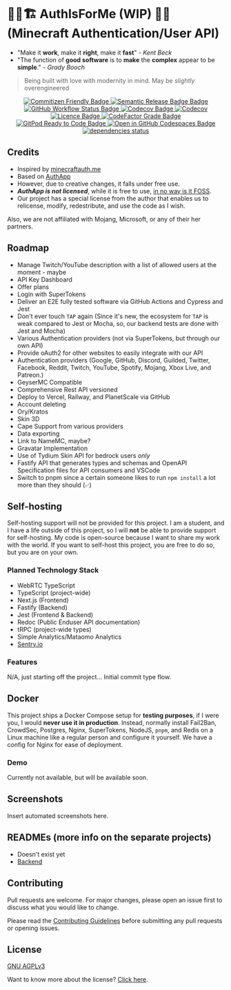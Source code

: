# 👷‍♂️🏗️ AuthIsForMe (WIP) 🚧👷 (Minecraft Authentication/User API)

- "Make it **work**, make it **right**, make it **fast**" - _Kent Beck_
- "The function of **good software** is to **make** the **complex** appear to be **simple**." - _Grady Booch_

> Being built with love with modernity in mind. May be _slightly_ overengineered

<p align="center">
  </a>
  <a aria-label="Commitizen" href="https://commitizen.github.io/cz-cli/">
    <img alt="Commitizen Friendly Badge" src="https://img.shields.io/badge/commitizen-friendly-brightgreen.svg?style=for-the-badge">
  </a>
  <a aria-label="Semantic Release" href="https://github.com/semantic-release/semantic-release">
    <img alt="Semantic Release Badge Badge" src="https://img.shields.io/badge/%20%20%F0%9F%93%A6%F0%9F%9A%80-semantic--release-e10079.svg?style=for-the-badge">
    <a aria-label="Build Status" href="https://github.com/BrycensRanch/AuthIsForMe/actions/workflows/publish.yml">
      <img alt="GitHub Workflow Status Badge" src="https://img.shields.io/github/actions/workflow/status/BrycensRanch/AuthIsForMe/publish.yml?label=BUILD&logo=github&style=for-the-badge">
    </a>
    <a aria-label="Frontend Code Coverage" href="https://github.com/BrycensRanch/AuthIsForMe/actions?query=workflow%3ci-frontend.yml">
      <img alt="Codecov Badge" src="https://img.shields.io/codecov/c/github/BrycensRanch/AuthIsForMe?flag=unittests-frontend&label=FRONTEND%20COVERAGE&logo=codecov&style=for-the-badge">
    </a>
    <a aria-label="Backend Code Coverage" href="https://codecov.io/gh/BrycensRanch/AuthIsForMe">
    <img alt="Codecov" src="https://img.shields.io/codecov/c/github/BrycensRanch/AuthIsForMe?flag=unittests-backend&label=BACKEND%20CODE%20COVERAGE&style=for-the-badge">
    </a>
    <a aria-label="Licence" href="https://github.com/BrycensRanch/AuthIsForMe/blob/master/LICENSE">
      <img alt="Licence Badge" src="https://img.shields.io/github/license/BrycensRanch/AuthIsForMe?style=for-the-badge&labelColor=000000" />
    </a>
    <a aria-label="CodeFactor Grade" href="https://www.codefactor.io/repository/github/BrycensRanch/AuthIsForMe">
      <img alt="CodeFactor Grade Badge" src="https://img.shields.io/codefactor/grade/github/BrycensRanch/AuthIsForMe?style=for-the-badge" />
    </a>
    <a aria-label="GitPod Ready to Code" href="https://gitpod.io/from-referrer/">
      <img alt="GitPod Ready to Code Badge" src="https://img.shields.io/badge/Gitpod-Ready--to--Code-blue?logo=gitpod&style=for-the-badge" />
    </a>
    <a aria-label="Open in GitHub Codespaces" href="https://github.com/codespaces/new?hide_repo_select=true&ref=main&repo=604445666&machine=basicLinux32gb&devcontainer_path=.devcontainer%2Fdevcontainer.json&location=EastUs">
    <img alt="Open in GitHub Codespaces Badge"
      src="https://github.com/codespaces/badge.svg"
      />
    </a>
          <a href="https://depfu.com/github/BrycensRanch/AuthIsForMe">
       <img src="https://img.shields.io/depfu/dependencies/github/BrycensRanch/AuthIsForMe?style=for-the-badge" alt="dependencies status" />
    </a>
</p>

## Credits

- Inspired by [minecraftauth.me](https://minecraftauth.me?ref=brycensranchgithubreadme)
- Based on [AuthApp](https://github.com/Romvnly-Gaming/AuthApp)
- However, due to creative changes, it falls under free use.
- ***AuthApp is not licensed***, while it is free to use, [in no way is it FOSS](https://choosealicense.com/no-permission/).
- Our project has a special license from the author that enables us to relicense, modify, redestribute, and use the code as I wish.

Also, we are not affiliated with Mojang, Microsoft, or any of their her partners.
  
## Roadmap

- Manage Twitch/YouTube description with a list of allowed users at the moment - maybe
- API Key Dashboard
- Offer plans
- Login with SuperTokens
- Deliver an E2E fully tested software via GitHub Actions and Cypress and Jest
- Don't ever touch `TAP` again (Since it's new, the ecosystem for `TAP` is weak compared to Jest or Mocha, so, our backend tests are done with Jest and Mocha)
- Various Authentication providers (not via SuperTokens, but through our own API)
- Provide oAuth2 for other websites to easily integrate with our API
- Authentication providers (Google, GitHub, Discord, Guilded, Twitter, Facebook, Reddit, Twitch, YouTube, Spotify, Mojang, Xbox Live, and Patreon.)
- GeyserMC Compatible
- Comprehensive Rest API versioned
- Deploy to Vercel, Railway, and PlanetScale via GitHub
- Account deleting
- Ory/Kratos
- Skin 3D
- Cape Support from various providers
- Data exporting
- Link to NameMC, maybe?
- Gravatar Implementation
- Use of Tydium Skin API for bedrock users _only_
- Fastify API that generates types and schemas and OpenAPI Specification files for API consumers and VSCode
- Switch to pnpm since a certain someone likes to run `npm install` a lot more than they should (`✅`)

## Self-hosting

Self-hosting support will not be provided for this project.
I am a student, and I have a life outside of this project, so I will **not** be able to provide support for self-hosting.
My code is open-source because I want to share my work with the world.
If you want to self-host this project, you are free to do so, but you are on your own.

### Planned Technology Stack

- WebRTC TypeScript
- TypeScript (project-wide)
- Next.js (Frontend)
- Fastify (Backend)
- Jest (Frontend & Backend)
- Redoc (Public Enduser API documentation)
- tRPC (project-wide types)
- Simple Analytics/Mataomo Analytics
- [Sentry.io](https://sentry.io)

### Features

N/A, just starting off the project... Initial commit type flow.

## Docker

This project ships a Docker Compose setup for **testing purposes**, if I were you, I would **never use it in production**. Instead, normally install Fail2Ban, CrowdSec, Postgres, Nginx, SuperTokens, NodeJS, `pnpm`, and Redis on a Linux machine like a regular person and configure it yourself. We have a config for Nginx for ease of deployment.

### Demo

Currently not available, but will be available soon.

## Screenshots

Insert automated screenshots here.

## READMEs (more info on the separate projects)

- Doesn't exist yet
- [Backend](./backend/README.md)

## Contributing

Pull requests are welcome. For major changes, please open an issue first to discuss what you would like to change.

Please read the [Contributing Guidelines](CONTRIBUTING.md) before submitting any pull requests or opening issues.

## License

[GNU AGPLv3](./LICENSE)

Want to know more about the license? [Click here](https://choosealicense.com/licenses/agpl-3.0/).

